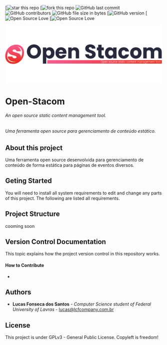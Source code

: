 [![star this repo](http://githubbadges.com/star.svg?user=LucasFonsecaDosSantos&repo=Open-Stacom&style=popout-square)
[![fork this repo](http://githubbadges.com/fork.svg?user=LucasFonsecaDosSantos&repo=Open-Stacom&style=popout-square)
![GitHub last commit](https://img.shields.io/github/last-commit/LucasFonsecaDosSantos/Open-Stacom?style=flat-square)
![GitHub contributors](https://img.shields.io/github/contributors/LucasFonsecaDosSantos/Open-Stacom?style=flat-square)
![GitHub file size in bytes](https://img.shields.io/github/size/LucasFonsecaDosSantos/Turbo-Fire.svg?style=popout-square)
[![GitHub version](https://badge.fury.io/gh/LucasFonsecaDosSantos%2FOpen-Stacom.svg)
[![Open Source Love](https://badges.frapsoft.com/os/v3/open-source.svg?v=102&style=popout-square)
[![Open Source Love](https://badges.frapsoft.com/os/gpl/gpl.svg?v=102&style=popout-square)


![Open Stacom - An open source static content management tool.](./docs/fundo-github.png)
# Open-Stacom
###### An open source static content management tool.
###### Uma ferramenta open source para gerenciamento de conteúdo estático.
## About this project
Uma ferramenta open source desenvolvida para gerenciamento de conteúdo de forma estática para páginas de eventos diversos.

## Geting Started
You will need to install all system requirements to edit and change any 
parts of this project. The following are listed all requirements.


## Project Structure
cooming soon



## Version Control Documentation
This topic explains how the project version control in this repository 
works.


#### How to Contribute
-

## Authors
* **Lucas Fonseca dos Santos** - *Computer Science student of Federal 
University of Lavras* - lucas@lcfcompany.com.br

## License
This project is under GPLv3 - General Public License. Copyleft is freedom!

